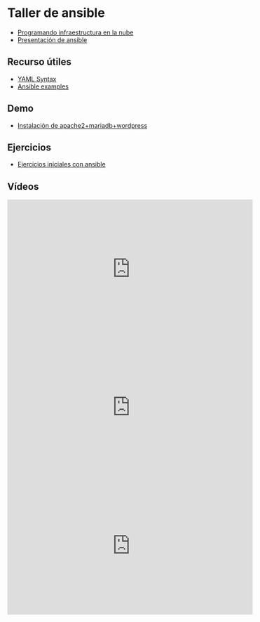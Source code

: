 # Taller de ansible

* [Programando infraestructura en la nube](https://iesgn.github.io/presentacion-ual17/#/)
* [Presentación de ansible](https://raw.githubusercontent.com/albertomolina/beamer-focus/main/ansible.pdf)

## Recurso útiles

* [YAML Syntax](https://docs.ansible.com/ansible/latest/reference_appendices/YAMLSyntax.html)
* [Ansible examples](https://github.com/ansible/ansible-examples)

## Demo

* [Instalación de apache2+mariadb+wordpress](https://github.com/josedom24/automatizacion_iaw)

## Ejercicios

* [Ejercicios iniciales con ansible](ejercicio1.md)

## Vídeos

<iframe width="560" height="315" src="https://www.youtube.com/embed/cMVT1LpgvCA" frameborder="0" allow="accelerometer; autoplay; clipboard-write; encrypted-media; gyroscope; picture-in-picture" allowfullscreen></iframe>

<iframe width="560" height="315" src="https://www.youtube.com/embed/bxB-lqrEbpA" frameborder="0" allow="accelerometer; autoplay; clipboard-write; encrypted-media; gyroscope; picture-in-picture" allowfullscreen></iframe>

<iframe width="560" height="315" src="https://www.youtube.com/embed/arp50zPL3Tk" frameborder="0" allow="accelerometer; autoplay; clipboard-write; encrypted-media; gyroscope; picture-in-picture" allowfullscreen></iframe>